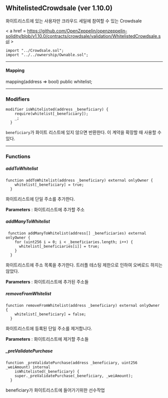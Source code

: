 

## **Whitelisted**Crowdsale (ver 1.10.0)

화이트리스트에 있는 사용자만 크라우드 세일에 참여할 수 있는 Crowdsale

< a href = https://github.com/OpenZeppelin/openzeppelin-solidity/blob/v1.10.0/contracts/crowdsale/validation/WhitelistedCrowdsale.sol >

````
import "../Crowdsale.sol";
import "../../ownership/Ownable.sol";
````

------



#### Mapping

mapping(address => bool) public whitelist; 

------



### Modifiers

````
modifier isWhitelisted(address _beneficiary) {
    require(whitelist[_beneficiary]);
    _;
  }
````

`beneficiary`가 화이트 리스트에 있지 않으면 반환한다. 이 계약을 확장할 때 사용할 수 있다.



------



### Functions



##### addToWhitelist 

````
function addToWhitelist(address _beneficiary) external onlyOwner {
    whitelist[_beneficiary] = true;
  }
````

화이트리스트에 단일 주소를 추가한다.

**Parameters** : 화이트리스트에 추가할 주소



##### addManyToWhitelist

````
 function addManyToWhitelist(address[] _beneficiaries) external onlyOwner {
    for (uint256 i = 0; i < _beneficiaries.length; i++) {
      whitelist[_beneficiaries[i]] = true;
    }
  }
````

화이트리스트에 주소 목록을 추가한다. 트러플 테스팅 제한으로 인하여 오버로드 하지는 않았다.

**Parameters** : 화이트리스트에 추가된 주소들



##### removeFromWhitelist 

````
function removeFromWhitelist(address _beneficiary) external onlyOwner {
    whitelist[_beneficiary] = false;
  }
````

화이트리스트에 등록된 단일 주소를 제거합니다.

**Parameters** : 화이트리스트에 제거할 주소들



##### _preValidatePurchase

````
function _preValidatePurchase(address _beneficiary, uint256 _weiAmount) internal   		
	isWhitelisted(_beneficiary) {
    super._preValidatePurchase(_beneficiary, _weiAmount);
  }
````

beneficiary가 화이트리스트에 들어가기위한 선수작업